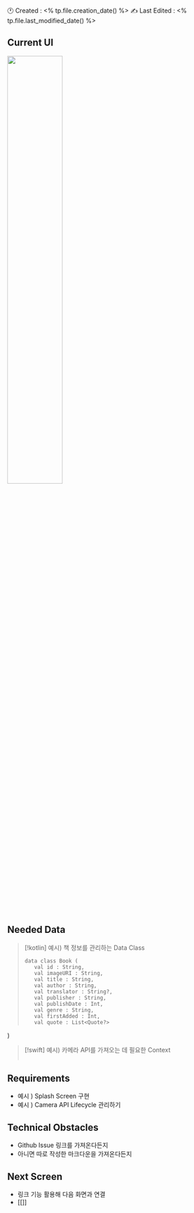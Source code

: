 🕐 Created : <% tp.file.creation_date() %>
✍ Last Edited : <% tp.file.last_modified_date() %>

## Current UI
<p align="left">
	<img src="https://github.com/user-attachments/assets/3e448106-65a7-4281-b71d-320501227586" width="50%">
<p/>

## Needed Data

> [!kotlin] 
> 예시) 책 정보를 관리하는 Data Class
> ```run-kotlin 
> data class Book (
> 	 val id : String,
> 	 val imageURI : String,
> 	 val title : String,
> 	 val author : String,
> 	 val translator : String?,
> 	 val publisher : String,
> 	 val publishDate : Int,
> 	 val genre : String,
> 	 val firstAdded : Int,
> 	 val quote : List<Quote?>
)

> [!swift] 
>  예시) 카메라 API를 가져오는 데 필요한 Context
> ```swift
>

## Requirements
- 예시 ) Splash Screen 구현
- 예시 ) Camera API Lifecycle 관리하기


## Technical Obstacles
- Github Issue 링크를 가져온다든지
- 아니면 따로 작성한 마크다운을 가져온다든지


## Next Screen
- 링크 기능 활용해 다음 화면과 연결
- [[]]

